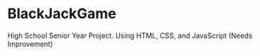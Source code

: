 # BlackJackGame
High School Senior Year Project. Using HTML, CSS, and JavaScript
(Needs Improvement)
